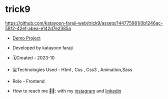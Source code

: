 # trick9
https://github.com/katayoon-faraji-web/trick9/assets/144775981/0b1246ac-58f2-42ef-abea-e142d7e2385a

- [Demo Project](https://katayoon-faraji-web.github.io/trick9/)

- Developed by katayoon faraji

- 🗓️Created - 2023-10

- 💻Technologies Used - Html , Css , Css3 , Animation,Sass

- Role - Frontend

- How to reach me 👩🏻: with my [instagram](https://instagram.com/katayoon_faraji_web) and [linkedin](https://www.linkedin.com/in/katayoon-faraji-web-3b722b207r)
